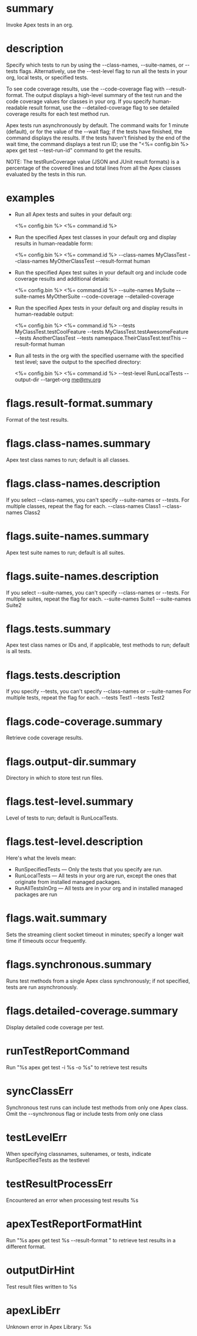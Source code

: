 # summary

Invoke Apex tests in an org.

# description

Specify which tests to run by using the --class-names, --suite-names, or --tests flags. Alternatively, use the --test-level flag to run all the tests in your org, local tests, or specified tests.

To see code coverage results, use the --code-coverage flag with --result-format. The output displays a high-level summary of the test run and the code coverage values for classes in your org. If you specify human-readable result format, use the --detailed-coverage flag to see detailed coverage results for each test method run.

Apex tests run asynchronously by default. The command waits for 1 minute (default), or for the value of the --wait flag; if the tests have finished, the command displays the results. If the tests haven't finished by the end of the wait time, the command displays a test run ID; use the "<%= config.bin %> apex get test --test-run-id" command to get the results.

NOTE: The testRunCoverage value (JSON and JUnit result formats) is a percentage of the covered lines and total lines from all the Apex classes evaluated by the tests in this run.

# examples

- Run all Apex tests and suites in your default org:

  <%= config.bin %> <%= command.id %>

- Run the specified Apex test classes in your default org and display results in human-readable form:

  <%= config.bin %> <%= command.id %> --class-names MyClassTest --class-names MyOtherClassTest --result-format human

- Run the specified Apex test suites in your default org and include code coverage results and additional details:

  <%= config.bin %> <%= command.id %> --suite-names MySuite --suite-names MyOtherSuite --code-coverage --detailed-coverage

- Run the specified Apex tests in your default org and display results in human-readable output:

  <%= config.bin %> <%= command.id %> --tests MyClassTest.testCoolFeature --tests MyClassTest.testAwesomeFeature --tests AnotherClassTest --tests namespace.TheirClassTest.testThis --result-format human

- Run all tests in the org with the specified username with the specified test level; save the output to the specified directory:

  <%= config.bin %> <%= command.id %> --test-level RunLocalTests --output-dir <path to outputdir> --target-org me@my.org

# flags.result-format.summary

Format of the test results.

# flags.class-names.summary

Apex test class names to run; default is all classes.

# flags.class-names.description

If you select --class-names, you can't specify --suite-names or --tests.
For multiple classes, repeat the flag for each.
--class-names Class1 --class-names Class2

# flags.suite-names.summary

Apex test suite names to run; default is all suites.

# flags.suite-names.description

If you select --suite-names, you can't specify --class-names or --tests.
For multiple suites, repeat the flag for each.
--suite-names Suite1 --suite-names Suite2

# flags.tests.summary

Apex test class names or IDs and, if applicable, test methods to run; default is all tests.

# flags.tests.description

If you specify --tests, you can't specify --class-names or --suite-names
For multiple tests, repeat the flag for each.
--tests Test1 --tests Test2

# flags.code-coverage.summary

Retrieve code coverage results.

# flags.output-dir.summary

Directory in which to store test run files.

# flags.test-level.summary

Level of tests to run; default is RunLocalTests.

# flags.test-level.description

Here's what the levels mean:

- RunSpecifiedTests — Only the tests that you specify are run.
- RunLocalTests — All tests in your org are run, except the ones that originate from installed managed packages.
- RunAllTestsInOrg — All tests are in your org and in installed managed packages are run

# flags.wait.summary

Sets the streaming client socket timeout in minutes; specify a longer wait time if timeouts occur frequently.

# flags.synchronous.summary

Runs test methods from a single Apex class synchronously; if not specified, tests are run asynchronously.

# flags.detailed-coverage.summary

Display detailed code coverage per test.

# runTestReportCommand

Run "%s apex get test -i %s -o %s" to retrieve test results

# syncClassErr

Synchronous test runs can include test methods from only one Apex class. Omit the --synchronous flag or include tests from only one class

# testLevelErr

When specifying classnames, suitenames, or tests, indicate RunSpecifiedTests as the testlevel

# testResultProcessErr

Encountered an error when processing test results
%s

# apexTestReportFormatHint

Run "%s apex get test %s --result-format <format>" to retrieve test results in a different format.

# outputDirHint

Test result files written to %s

# apexLibErr

Unknown error in Apex Library: %s
